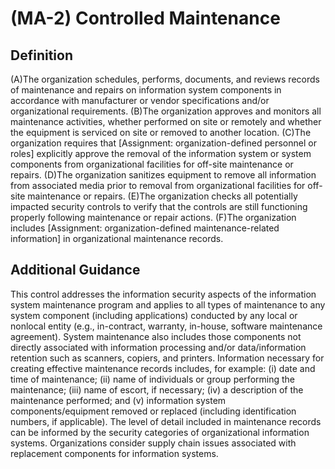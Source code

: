 
# (MA-2) Controlled Maintenance

## Definition

(A)The organization schedules, performs, documents, and reviews records of maintenance and repairs on information system components in accordance with manufacturer or vendor specifications and/or organizational requirements.
(B)The organization approves and monitors all maintenance activities, whether performed on site or remotely and whether the equipment is serviced on site or removed to another location.
(C)The organization requires that [Assignment: organization-defined personnel or roles] explicitly approve the removal of the information system or system components from organizational facilities for off-site maintenance or repairs.
(D)The organization sanitizes equipment to remove all information from associated media prior to removal from organizational facilities for off-site maintenance or repairs.
(E)The organization checks all potentially impacted security controls to verify that the controls are still functioning properly following maintenance or repair actions.
(F)The organization includes [Assignment: organization-defined maintenance-related information] in organizational maintenance records.

## Additional Guidance

This control addresses the information security aspects of the information system maintenance program and applies to all types of maintenance to any system component (including applications) conducted by any local or nonlocal entity (e.g., in-contract, warranty, in-house, software maintenance agreement). System maintenance also includes those components not directly associated with information processing and/or data/information retention such as scanners, copiers, and printers. Information necessary for creating effective maintenance records includes, for example: (i) date and time of maintenance; (ii) name of individuals or group performing the maintenance; (iii) name of escort, if necessary; (iv) a description of the maintenance performed; and (v) information system components/equipment removed or replaced (including identification numbers, if applicable). The level of detail included in maintenance records can be informed by the security categories of organizational information systems. Organizations consider supply chain issues associated with replacement components for information systems.
